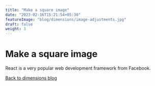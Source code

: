 ```yaml
---
title: "Make a square image"
date: "2023-02-16T15:21:54+05:30"
featureImage: "blog/dimensions/image-adjustments.jpg"
draft: false
weight: 3
---
```


# Make a square image

React is a very popular web development framework from Facebook.


[Back to dimensions blog](/blog/dimensions)
